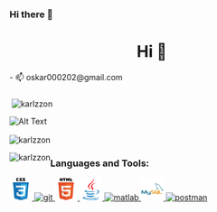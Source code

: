 ### Hi there 👋

<h1 align="center">Hi 👋</h1>
- 📫  oskar000202@gmail.com

<h3 align="left"></h3>
<p align="left">
</p>

<p>&nbsp;<img align="center" src="https://github-readme-stats.vercel.app/api?username=karlzzon&show_icons=true&locale=en&theme=radical" alt="karlzzon" /></p>

![Alt Text](https://media.tenor.com/gTg8ZSZMR6YAAAAC/scaler-create-impact.gif)
<p><img align="center" src="https://github-readme-streak-stats.herokuapp.com/?user=karlzzon&show_icons=true&theme=radical" alt="karlzzon" /></p>
<p><img align="left" src="https://github-readme-stats.vercel.app/api/top-langs?username=karlzzon&show_icons=true&locale=en&layout=compact&theme=radical" alt="karlzzon" /></p>

<h3 align="left">Languages and Tools:</h3>
<p align="left"> <a href="https://www.w3schools.com/css/" target="_blank" rel="noreferrer"> <img src="https://raw.githubusercontent.com/devicons/devicon/master/icons/css3/css3-original-wordmark.svg" alt="css3" width="40" height="40"/> </a> <a href="https://git-scm.com/" target="_blank" rel="noreferrer"> <img src="https://www.vectorlogo.zone/logos/git-scm/git-scm-icon.svg" alt="git" width="40" height="40"/> </a> <a href="https://www.w3.org/html/" target="_blank" rel="noreferrer"> <img src="https://raw.githubusercontent.com/devicons/devicon/master/icons/html5/html5-original-wordmark.svg" alt="html5" width="40" height="40"/> </a> <a href="https://www.java.com" target="_blank" rel="noreferrer"> <img src="https://raw.githubusercontent.com/devicons/devicon/master/icons/java/java-original.svg" alt="java" width="40" height="40"/> </a> <a href="https://www.mathworks.com/" target="_blank" rel="noreferrer"> <img src="https://upload.wikimedia.org/wikipedia/commons/2/21/Matlab_Logo.png" alt="matlab" width="40" height="40"/> </a> <a href="https://www.mysql.com/" target="_blank" rel="noreferrer"> <img src="https://raw.githubusercontent.com/devicons/devicon/master/icons/mysql/mysql-original-wordmark.svg" alt="mysql" width="40" height="40"/> </a> <a href="https://postman.com" target="_blank" rel="noreferrer"> <img src="https://www.vectorlogo.zone/logos/getpostman/getpostman-icon.svg" alt="postman" width="40" height="40"/> </a> </p>
